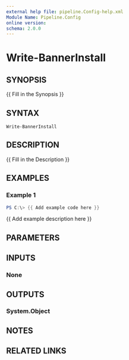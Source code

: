 ```yaml
---
external help file: pipeline.Config-help.xml
Module Name: Pipeline.Config
online version:
schema: 2.0.0
---
```


# Write-BannerInstall

## SYNOPSIS
{{ Fill in the Synopsis }}

## SYNTAX

```
Write-BannerInstall
```

## DESCRIPTION
{{ Fill in the Description }}

## EXAMPLES

### Example 1
```powershell
PS C:\> {{ Add example code here }}
```

{{ Add example description here }}

## PARAMETERS

## INPUTS

### None

## OUTPUTS

### System.Object
## NOTES

## RELATED LINKS
